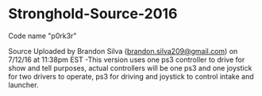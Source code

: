 # Stronghold-Source-2016
Code name "p0rk3r"

Source Uploaded by Brandon Silva (brandon.silva209@gmail.com) on 7/12/16 at 11:38pm EST
                -This version uses one ps3 controller to drive for show and tell purposes, actual controllers will be one ps3 and one joystick for two drivers to operate, ps3 for driving and joystick to control intake and launcher.
